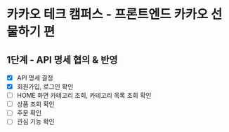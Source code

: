 # 카카오 테크 캠퍼스 - 프론트엔드 카카오 선물하기 편

## 1단계 - API 명세 협의 & 반영

- [x] API 명세 결정
- [x] 회원가입, 로그인 확인
- [ ] HOME 화면 카테고리 조회, 카테고리 목록 조회 확인
- [ ] 상품 조회 확인
- [ ] 주문 확인
- [ ] 관심 기능 확인
